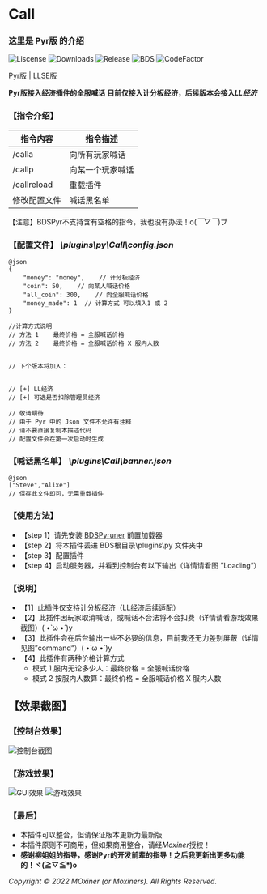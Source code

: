 # Call
### 这里是 Pyr版 的介绍
![Liscense](https://img.shields.io/github/license/Moxiner/Call)
![Downloads](https://img.shields.io/github/downloads/Moxiner/Call/total)
![Release](https://img.shields.io/github/v/release/Moxiner/Call)
![BDS](https://img.shields.io/badge/support--Pyr--version-1.9.9-red)
![CodeFactor](https://www.codefactor.io/repository/github/Moxiner/Call/badge)  

Pyr版 | [LLSE版](README.md)

**Pyr版接入经济插件的全服喊话** 
**目前仅接入计分板经济，后续版本会接入*LL经济***

### 【指令介绍】
| 指令内容|	指令描述
----|----|
|/calla|	向所有玩家喊话
|/callp|	向某一个玩家喊话
|/callreload| 重载插件
|修改配置文件|喊话黑名单
【注意】BDSPyr不支持含有空格的指令，我也没有办法！o(*￣▽￣*)ブ
### 【配置文件】 *\plugins\py\Call\config.json*

```
@json
{
    "money": "money",    // 计分板经济
    "coin": 50,    // 向某人喊话价格
    "all_coin": 300,    // 向全服喊话价格
    "money_made": 1  // 计算方式 可以填入1 或 2
}

//计算方式说明
// 方法 1    最终价格 = 全服喊话价格
// 方法 2    最终价格 = 全服喊话价格 X 服内人数


// 下个版本将加入：


// [+] LL经济
// [+] 可选是否扣除管理员经济

// 敬请期待
// 由于 Pyr 中的 Json 文件不允许有注释
// 请不要直接复制本描述代码
// 配置文件会在第一次启动时生成

```

### 【喊话黑名单】 *\plugins\Call\banner.json*
```
@json
["Steve","Alixe"] 
// 保存此文件即可，无需重载插件
```

### 【使用方法】
   * 【step 1】请先安装 [BDSPyruner](https://github.com/WillowSauceR/BDSpyrunner/)
 前置加载器
   * 【step 2】将本插件丢进 BDS根目录\plugins\py 文件夹中
   * 【step 3】配置插件 
   * 【step 4】启动服务器，并看到控制台有以下输出（详情请看图 ”Loading“）

### 【说明】
 * 【1】此插件仅支持计分板经济（LL经济后续适配）
 * 【2】此插件因玩家取消喊话，或喊话不合法将不会扣费（详情请看游戏效果截图）( •̀ ω •́ )y
 * 【3】此插件会在后台输出一些不必要的信息，目前我还无力差别屏蔽（详情见图”command“）( •̀ ω •́ )y
 * 【4】此插件有两种价格计算方式
     * 模式 1 服内无论多少人：最终价格 = 全服喊话价格
     * 模式 2 按服内人数算：最终价格 = 全服喊话价格 X 服内人数 


## 【效果截图】
### 【控制台效果】
![控制台截图](https://www.minebbs.com/attachments/png.24592/)
### 【游戏效果】
![GUI效果](https://www.minebbs.com/attachments/png.24593/)
![游戏效果](https://www.minebbs.com/attachments/gui-png.24594/)

### 【最后】
* 本插件可以整合，但请保证版本更新为最新版
* 本插件原则不可商用，但如果商用整合，请经*Moxiner*授权！
* **感谢柳姐姐的指导，感谢Pyr的开发前辈的指导！之后我更新出更多功能的！ヾ(≧▽≦*)o** 

*Copyright © 2022 MOxiner (or Moxiners). All Rights Reserved.*


